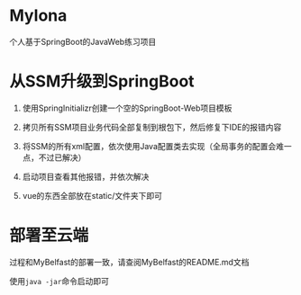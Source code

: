 # MyIona

个人基于SpringBoot的JavaWeb练习项目

# 从SSM升级到SpringBoot

1. 使用SpringInitializr创建一个空的SpringBoot-Web项目模板

2. 拷贝所有SSM项目业务代码全部复制到根包下，然后修复下IDE的报错内容

3. 将SSM的所有xml配置，依次使用Java配置类去实现（全局事务的配置会难一点，不过已解决）

4. 启动项目查看其他报错，并依次解决

5. vue的东西全部放在static/文件夹下即可

# 部署至云端

过程和MyBelfast的部署一致，请查阅MyBelfast的README.md文档

使用`java -jar`命令启动即可